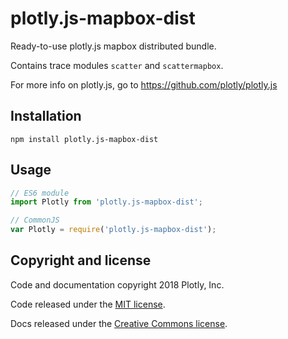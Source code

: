# plotly.js-mapbox-dist

Ready-to-use plotly.js mapbox distributed bundle.

Contains trace modules `scatter` and `scattermapbox`.

For more info on plotly.js, go to https://github.com/plotly/plotly.js

## Installation

```
npm install plotly.js-mapbox-dist
```
## Usage

```js
// ES6 module
import Plotly from 'plotly.js-mapbox-dist';

// CommonJS
var Plotly = require('plotly.js-mapbox-dist');
```

## Copyright and license

Code and documentation copyright 2018 Plotly, Inc.

Code released under the [MIT license](https://github.com/plotly/plotly.js/blob/master/LICENSE).

Docs released under the [Creative Commons license](https://github.com/plotly/documentation/blob/source/LICENSE).
